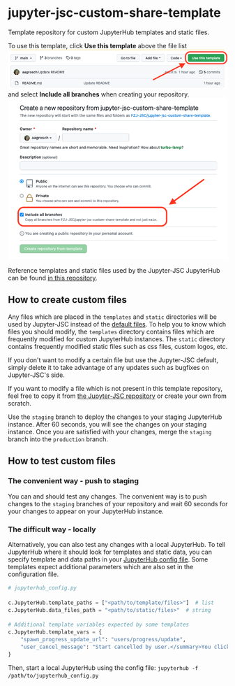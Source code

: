 # jupyter-jsc-custom-share-template
Template repository for custom JupyterHub templates and static files.

To use this template, click **Use this template** above the file list 
![template](img/template.png)
and select **Include all branches** when creating your repository.
![all_branches](img/all_branches.png)

Reference templates and static files used by the Jupyter-JSC JupyterHub can be found [in this repository](https://github.com/FZJ-JSC/jupyter-jsc-share).

## How to create custom files

Any files which are placed in the `templates` and `static` directories will be used by Jupyter-JSC instead of the [default files](https://github.com/FZJ-JSC/jupyter-jsc-share/tree/main/jupyterhub). To help you to know which files you should modify, the `templates` directory contains files which are frequently  modified for custom JupyterHub instances. The `static` directory contains frequently modified static files such as css files, custom logos, etc.

If you don't want to modify a certain file but use the Jupyter-JSC default, simply delete it to take advantage of any updates such as bugfixes on Jupyter-JSC's side.

If you want to modify a file which is not present in this template repository, feel free to copy it from [the Jupyter-JSC repository](https://github.com/FZJ-JSC/jupyter-jsc-share) or create your own from scratch.

Use the `staging` branch to deploy the changes to your staging JupyterHub instance. After 60 seconds, you will see the changes on your staging instance. Once you are satisfied with your changes, merge the `staging` branch into the `production` branch.

## How to test custom files
### The convenient way - push to staging
You can and should test any changes. The convenient way is to push changes to the `staging` branches of your repository and wait 60 seconds for your changes to appear on your JupyterHub instance.

### The difficult way - locally
Alternatively, you can also test any changes with a local JupyterHub. To tell JupyterHub where it should look for templates and static data, you can specify template and data paths in your [JupyterHub config file](https://jupyterhub.readthedocs.io/en/stable/getting-started/config-basics.html). Some templates expect additional parameters which are also set in the configuration file. 

```python
# jupyterhub_config.py

c.JupyterHub.template_paths = ["<path/to/template/files>"]  # list
c.JupyterHub.data_files_path = "<path/to/static/files>"  # string

# Additional template variables expected by some templates
c.JupyterHub.template_vars = {
    "spawn_progress_update_url": "users/progress/update",
    "user_cancel_message": "Start cancelled by user.</summary>You clicked the cancel button.</details>",
}

```

Then, start a local JupyterHub using the config file: `jupyterhub -f /path/to/jupyterhub_config.py`
